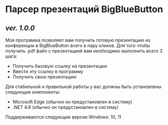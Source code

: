 # Парсер презентаций BigBlueButton
## _ver. 1.0.0_

Моя программа позволяет вам получить готовую презентацию из конференции в BigBlueButton всего в пару кликов.
Для того чтобы получить .pdf файл с презентацией вам необходимо выполнить всего 3 шага:
- Получить базовую ссылку на презентацию
- Ввести эту ссылку в программу
- Получить свою презентацию

Для стабильной и правильной работы у вас должны быть установлены следующие компоненты:
- Microsoft Edge (обычно он предустановлен в систему)
- .NET 4.6 (обычно он предустановлен в систему)

Поддерживаются следующие версии Windows: 10, 11
